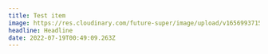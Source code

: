 ```yaml
---
title: Test item
image: https://res.cloudinary.com/future-super/image/upload/v1656993715/brigalow-3.png
headline: Headline
date: 2022-07-19T00:49:09.263Z
---
```

